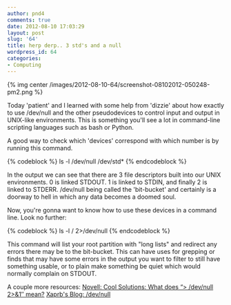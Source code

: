 ```yaml
---
author: pnd4
comments: true
date: 2012-08-10 17:03:29
layout: post
slug: '64'
title: herp derp.. 3 std's and a null
wordpress_id: 64
categories:
- Computing
---
```


{% img center /images/2012-08-10-64/screenshot-08102012-050248-pm2.png %}

Today 'patient' and I learned with some help from 'dizzie' about how exactly to use /dev/null and the other pseudodevices to control input and output in UNIX-like environments. This is something you'll see a lot in command-line scripting languages such as bash or Python.


A good way to check which 'devices' correspond with which number is by running this command.

{% codeblock %}
ls -l /dev/null /dev/std*
{% endcodeblock %}

In the output we can see that there are 3 file descriptors built into our UNIX environments. 0 is linked STDOUT. 1 is linked to STDIN, and finally 2 is linked to STDERR. /dev/null being called the 'bit-bucket' and certainly is a doorway to hell in which any data becomes a doomed soul.

Now, you're gonna want to know how to use these devices in a command line. Look no further:

{% codeblock %}
ls -l / 2>/dev/null
{% endcodeblock %}


This command will list your root partition with "long lists" and redirect any errors there may be to the bit-bucket. This can have uses for grepping or finds that may have some errors in the output you want to filter to still have something usable, or to plain make something be quiet which would normally complain on STDOUT.

A couple more resources:
[Novell: Cool Solutions: What does “> /dev/null 2>&1″ mean?](http://www.xaprb.com/blog/2006/06/06/what-does-devnull-21-mean/)
[Xaprb's Blog: /dev/null](http://www.novell.com/coolsolutions/feature/19859.html)

